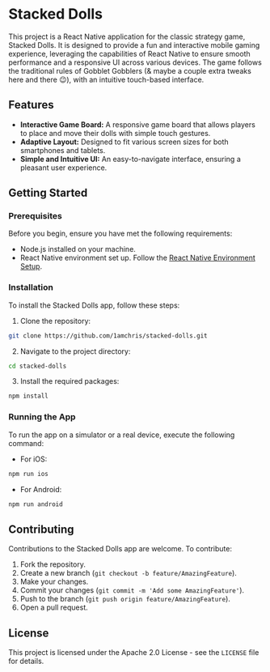 # Stacked Dolls

This project is a React Native application for the classic strategy game, Stacked Dolls. It is designed to provide a fun and interactive mobile gaming experience, leveraging the capabilities of React Native to ensure smooth performance and a responsive UI across various devices. The game follows the traditional rules of Gobblet Gobblers (& maybe a couple extra tweaks here and there 😉), with an intuitive touch-based interface.

## Features

- **Interactive Game Board:** A responsive game board that allows players to place and move their dolls with simple touch gestures.
  <!-- - **Single Player Mode:** Play against a challenging AI opponent. -->
  <!-- - **Local Multiplayer:** Option to play against a friend on the same device. -->
- **Adaptive Layout:** Designed to fit various screen sizes for both smartphones and tablets.
- **Simple and Intuitive UI:** An easy-to-navigate interface, ensuring a pleasant user experience.

## Getting Started

### Prerequisites

Before you begin, ensure you have met the following requirements:

- Node.js installed on your machine.
- React Native environment set up. Follow the [React Native Environment Setup](https://reactnative.dev/docs/environment-setup).

### Installation

To install the Stacked Dolls app, follow these steps:

1. Clone the repository:

```sh
git clone https://github.com/1amchris/stacked-dolls.git
```

2. Navigate to the project directory:

```sh
cd stacked-dolls
```

3. Install the required packages:

```sh
npm install
```

### Running the App

To run the app on a simulator or a real device, execute the following command:

- For iOS:

```sh
npm run ios
```

- For Android:

```sh
npm run android
```

## Contributing

Contributions to the Stacked Dolls app are welcome. To contribute:

1. Fork the repository.
2. Create a new branch (`git checkout -b feature/AmazingFeature`).
3. Make your changes.
4. Commit your changes (`git commit -m 'Add some AmazingFeature'`).
5. Push to the branch (`git push origin feature/AmazingFeature`).
6. Open a pull request.

## License

This project is licensed under the Apache 2.0 License - see the `LICENSE` file for details.
